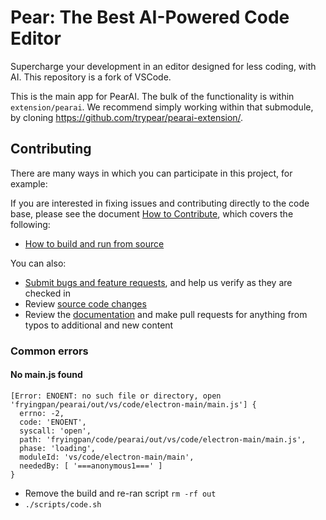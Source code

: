 # Pear: The Best AI-Powered Code Editor

Supercharge your development in an editor designed for less coding, with AI. This repository is a fork of VSCode.

This is the main app for PearAI. The bulk of the functionality is within `extension/pearai`. We recommend simply working within that submodule, by cloning https://github.com/trypear/pearai-extension/.

## Contributing

There are many ways in which you can participate in this project, for example:

If you are interested in fixing issues and contributing directly to the code base,
please see the document [How to Contribute](https://github.com/trypear/pearai/wiki/How-to-Contribute), which covers the following:
* [How to build and run from source](CONTRIBUTING.md)

You can also:
* [Submit bugs and feature requests](https://github.com/trypear/pearai/issues), and help us verify as they are checked in
* Review [source code changes](https://github.com/trypear/pearai/pulls)
* Review the [documentation](https://github.com/trypear/pearai-docs) and make pull requests for anything from typos to additional and new content

### Common errors

#### No main.js found
```
[Error: ENOENT: no such file or directory, open 'fryingpan/pearai/out/vs/code/electron-main/main.js'] {
  errno: -2,
  code: 'ENOENT',
  syscall: 'open',
  path: 'fryingpan/code/pearai/out/vs/code/electron-main/main.js',
  phase: 'loading',
  moduleId: 'vs/code/electron-main/main',
  neededBy: [ '===anonymous1===' ]
}
```
- Remove the build and re-ran script `rm -rf out`
- `./scripts/code.sh`

